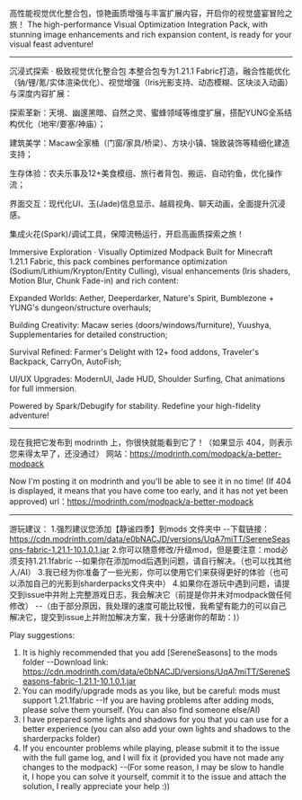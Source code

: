 高性能视觉优化整合包，惊艳画质增强与丰富扩展内容，开启你的视觉盛宴冒险之旅！ 
The high-performance Visual Optimization Integration Pack, with stunning image enhancements and rich expansion content, is ready for your visual feast adventure!

----------------------------------------------------------------------------------------------------------------------------------------------------------------------

沉浸式探索 · 极致视觉优化整合包
本整合包专为1.21.1 Fabric打造，融合性能优化（钠/锂/氪/实体渲染优化）、视觉增强（Iris光影支持、动态模糊、区块淡入动画）与深度内容扩展：

探索革新：天境、幽邃黑暗、自然之灵、蜜蜂领域等维度扩展，搭配YUNG全系结构优化（地牢/要塞/神庙）；

建筑美学：Macaw全家桶（门窗/家具/桥梁）、方块小镇、锦致装饰等精细化建造支持；

生存体验：农夫乐事及12+美食模组、旅行者背包、搬运、自动钓鱼，优化操作流；

界面交互：现代化UI、玉(Jade)信息显示、越肩视角、聊天动画，全面提升沉浸感。

集成火花(Spark)/调试工具，保障流畅运行，开启高画质探索之旅！


Immersive Exploration · Visually Optimized Modpack
Built for Minecraft 1.21.1 Fabric, this pack combines performance optimization (Sodium/Lithium/Krypton/Entity Culling), visual enhancements (Iris shaders, Motion Blur, Chunk Fade-in) and rich content:

Expanded Worlds: Aether, Deeperdarker, Nature's Spirit, Bumblezone + YUNG's dungeon/structure overhauls;

Building Creativity: Macaw series (doors/windows/furniture), Yuushya, Supplementaries for detailed construction;

Survival Refined: Farmer's Delight with 12+ food addons, Traveler's Backpack, CarryOn, AutoFish;

UI/UX Upgrades: ModernUI, Jade HUD, Shoulder Surfing, Chat animations for full immersion.

Powered by Spark/Debugify for stability. Redefine your high-fidelity adventure!

---------------------------------------------------------------------------------------------------------------------------------------------------------------------

现在我把它发布到 modrinth 上，你很快就能看到它了！（如果显示 404，则表示您来得太早了，还没通过）
网站：https://modrinth.com/modpack/a-better-modpack

Now I'm posting it on modrinth and you'll be able to see it in no time! (If 404 is displayed, it means that you have come too early, and it has not yet been approved)
url：https://modrinth.com/modpack/a-better-modpack

---------------------------------------------------------------------------------------------------------------------------------------------------------------------

游玩建议：
1.强烈建议您添加【静谧四季】到mods 文件夹中
  --下载链接：https://cdn.modrinth.com/data/e0bNACJD/versions/UqA7miTT/SereneSeasons-fabric-1.21.1-10.1.0.1.jar
2.你可以随意修改/升级mod，但是要注意：mod必须支持1.21.1fabric
  --如果你在添加mod后遇到问题，请自行解决。（也可以找其他人/AI）
3.我已经为你准备了一些光影，你可以使用它们来获得更好的体验（也可以添加自己的光影到sharderpacks文件夹中）
4.如果你在游玩中遇到问题，请提交到issue中并附上完整游戏日志，我会解决它（前提是你并未对modpack做任何修改）
  --（由于部分原因，我处理的速度可能比较慢，我希望有能力的可以自己解决它，提交到issue上并附加解决方案，我十分感谢你的帮助：)）

Play suggestions:
1. It is highly recommended that you add [SereneSeasons] to the mods folder
--Download link: https://cdn.modrinth.com/data/e0bNACJD/versions/UqA7miTT/SereneSeasons-fabric-1.21.1-10.1.0.1.jar
2. You can modify/upgrade mods as you like, but be careful: mods must support 1.21.1fabric
--If you are having problems after adding mods, please solve them yourself. (You can also find someone else/AI)
3. I have prepared some lights and shadows for you that you can use for a better experience (you can also add your own lights and shadows to the sharderpacks folder)
4. If you encounter problems while playing, please submit it to the issue with the full game log, and I will fix it (provided you have not made any changes to the modpack)
--(For some reason, I may be slow to handle it, I hope you can solve it yourself, commit it to the issue and attach the solution, I really appreciate your help :))

